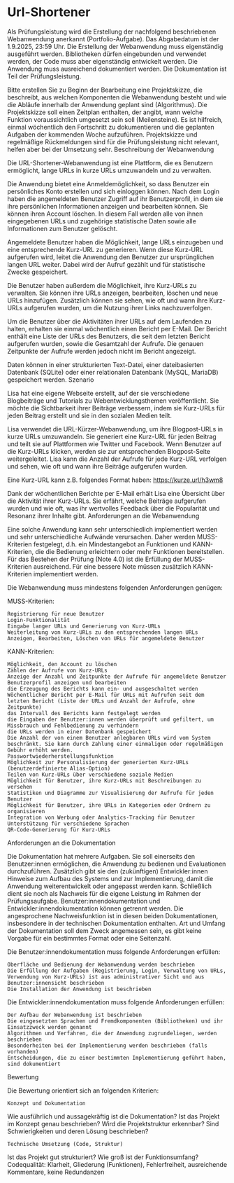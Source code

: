 # Url-Shortener


Als Prüfungsleistung wird die Erstellung der nachfolgend beschriebenen Webanwendung anerkannt (Portfolio-Aufgabe). Das Abgabedatum ist der 1.9.2025, 23:59 Uhr. Die Erstellung der Webanwendung muss eigenständig ausgeführt werden. Bibliotheken dürfen eingebunden und verwendet werden, der Code muss aber eigenständig entwickelt werden. Die Anwendung muss ausreichend dokumentiert werden. Die Dokumentation ist Teil der Prüfungsleistung.

Bitte erstellen Sie zu Beginn der Bearbeitung eine Projektskizze, die beschreibt, aus welchen Komponenten die Webanwendung besteht und wie die Abläufe innerhalb der Anwendung geplant sind (Algorithmus). Die Projektskizze soll einen Zeitplan enthalten, der angibt, wann welche Funktion voraussichtlich umgesetzt sein soll (Meilensteine). Es ist hilfreich, einmal wöchentlich den Fortschritt zu dokumentieren und die geplanten Aufgaben der kommenden Woche aufzuführen. Projektskizze und regelmäßige Rückmeldungen sind für die Prüfungsleistung nicht relevant, helfen aber bei der Umsetzung sehr.
Beschreibung der Webanwendung

Die URL-Shortener-Webanwendung ist eine Plattform, die es Benutzern ermöglicht, lange URLs in kurze URLs umzuwandeln und zu verwalten.

Die Anwendung bietet eine Anmeldemöglichkeit, so dass Benutzer ein persönliches Konto erstellen und sich einloggen können. Nach dem Login haben die angemeldeten Benutzer Zugriff auf ihr Benutzerprofil, in dem sie ihre persönlichen Informationen anzeigen und bearbeiten können. Sie können ihren Account löschen. In diesem Fall werden alle von ihnen eingegebenen URLs und zugehörige statistische Daten sowie alle Informationen zum Benutzer gelöscht.

Angemeldete Benutzer haben die Möglichkeit, lange URLs einzugeben und eine entsprechende Kurz-URL zu generieren. Wenn diese Kurz-URL aufgerufen wird, leitet die Anwendung den Benutzer zur ursprünglichen langen URL weiter. Dabei wird der Aufruf gezählt und für statistische Zwecke gespeichert.

Die Benutzer haben außerdem die Möglichkeit, ihre Kurz-URLs zu verwalten. Sie können ihre URLs anzeigen, bearbeiten, löschen und neue URLs hinzufügen. Zusätzlich können sie sehen, wie oft und wann ihre Kurz-URLs aufgerufen wurden, um die Nutzung ihrer Links nachzuverfolgen.

Um die Benutzer über die Aktivitäten ihrer URLs auf dem Laufenden zu halten, erhalten sie einmal wöchentlich einen Bericht per E-Mail. Der Bericht enthält eine Liste der URLs des Benutzers, die seit dem letzten Bericht aufgerufen wurden, sowie die Gesamtzahl der Aufrufe. Die genauen Zeitpunkte der Aufrufe werden jedoch nicht im Bericht angezeigt.

Daten können in einer strukturierten Text-Datei, einer dateibasierten Datenbank (SQLite) oder einer relationalen Datenbank (MySQL, MariaDB) gespeichert werden.
Szenario

Lisa hat eine eigene Webseite erstellt, auf der sie verschiedene Blogbeiträge und Tutorials zu Webentwicklungsthemen veröffentlicht. Sie möchte die Sichtbarkeit ihrer Beiträge verbessern, indem sie Kurz-URLs für jeden Beitrag erstellt und sie in den sozialen Medien teilt.

Lisa verwendet die URL-Kürzer-Webanwendung, um ihre Blogpost-URLs in kurze URLs umzuwandeln. Sie generiert eine Kurz-URL für jeden Beitrag und teilt sie auf Plattformen wie Twitter und Facebook. Wenn Benutzer auf die Kurz-URLs klicken, werden sie zur entsprechenden Blogpost-Seite weitergeleitet. Lisa kann die Anzahl der Aufrufe für jede Kurz-URL verfolgen und sehen, wie oft und wann ihre Beiträge aufgerufen wurden.

Eine Kurz-URL kann z.B. folgendes Format haben: https://kurze.url/h3wm8

Dank der wöchentlichen Berichte per E-Mail erhält Lisa eine Übersicht über die Aktivität ihrer Kurz-URLs. Sie erfährt, welche Beiträge aufgerufen wurden und wie oft, was ihr wertvolles Feedback über die Popularität und Resonanz ihrer Inhalte gibt.
Anforderungen an die Webanwendung

Eine solche Anwendung kann sehr unterschiedlich implementiert werden und sehr unterschiedliche Aufwände verursachen. Daher werden MUSS-Kriterien festgelegt, d.h. ein Mindestangebot an Funktionen und KANN-Kriterien, die die Bedienung erleichtern oder mehr Funktionen bereitstellen. Für das Bestehen der Prüfung (Note 4.0) ist die Erfüllung der MUSS-Kriterien ausreichend. Für eine bessere Note müssen zusätzlich KANN-Kriterien implementiert werden.

Die Webanwendung muss mindestens folgenden Anforderungen genügen:

MUSS-Kriterien:

    Registrierung für neue Benutzer
    Login-Funktionalität
    Eingabe langer URLs und Generierung von Kurz-URLs
    Weiterleitung von Kurz-URLs zu den entsprechenden langen URLs
    Anzeigen, Bearbeiten, Löschen von URLs für angemeldete Benutzer

KANN-Kriterien:

    Möglichkeit, den Account zu löschen
    Zählen der Aufrufe von Kurz-URLs
    Anzeige der Anzahl und Zeitpunkte der Aufrufe für angemeldete Benutzer
    Benutzerprofil anzeigen und bearbeiten
    die Erzeugung des Berichts kann ein- und ausgeschaltet werden
    Wöchentlicher Bericht per E-Mail für URLs mit Aufrufen seit dem letzten Bericht (Liste der URLs und Anzahl der Aufrufe, ohne Zeitpunkte)
    das Intervall des Berichts kann festgelegt werden
    die Eingaben der Benutzer:innen werden überprüft und gefiltert, um Missbrauch und Fehlbedienung zu verhindern
    die URLs werden in einer Datenbank gespeichert
    Die Anzahl der von einem Benutzer anlegbaren URLs wird vom System beschränkt. Sie kann durch Zahlung einer einmaligen oder regelmäßigen Gebühr erhöht werden.
    Passwortwiederherstellungsfunktion
    Möglichkeit zur Personalisierung der generierten Kurz-URLs (benutzerdefinierte Alias-Option)
    Teilen von Kurz-URLs über verschiedene soziale Medien
    Möglichkeit für Benutzer, ihre Kurz-URLs mit Beschreibungen zu versehen
    Statistiken und Diagramme zur Visualisierung der Aufrufe für jeden Benutzer
    Möglichkeit für Benutzer, ihre URLs in Kategorien oder Ordnern zu organisieren
    Integration von Werbung oder Analytics-Tracking für Benutzer
    Unterstützung für verschiedene Sprachen
    QR-Code-Generierung für Kurz-URLs

Anforderungen an die Dokumentation

Die Dokumentation hat mehrere Aufgaben. Sie soll einerseits den Benutzer:innen ermöglichen, die Anwendung zu bedienen und Evaluationen durchzuführen. Zusätzlich gibt sie den (zukünftigen) Entwickler:innen Hinweise zum Aufbau des Systems und zur Implementierung, damit die Anwendung weiterentwickelt oder angepasst werden kann. Schließlich dient sie noch als Nachweis für die eigene Leistung im Rahmen der Prüfungsaufgabe. Benutzer:innendokumentation und Entwickler:innendokumentation können getrennt werden. Die angesprochene Nachweisfunktion ist in diesen beiden Dokumentationen, insbesondere in der technischen Dokumentation enthalten. Art und Umfang der Dokumentation soll dem Zweck angemessen sein, es gibt keine Vorgabe für ein bestimmtes Format oder eine Seitenzahl.

Die Benutzer:innendokumentation muss folgende Anforderungen erfüllen:

    Oberfläche und Bedienung der Webanwendung werden beschrieben
    Die Erfüllung der Aufgaben (Registrierung, Login, Verwaltung von URLs, Verwendung von Kurz-URLs) ist aus administrativer Sicht und aus Benutzer:innensicht beschrieben
    Die Installation der Anwendung ist beschrieben

Die Entwickler:innendokumentation muss folgende Anforderungen erfüllen:

    Der Aufbau der Webanwendung ist beschrieben
    Die eingesetzten Sprachen und Fremdkomponenten (Bibliotheken) und ihr Einsatzzweck werden genannt
    Algorithmen und Verfahren, die der Anwendung zugrundeliegen, werden beschrieben
    Besonderheiten bei der Implementierung werden beschrieben (falls vorhanden)
    Entscheidungen, die zu einer bestimmten Implementierung geführt haben, sind dokumentiert

Bewertung

Die Bewertung orientiert sich an folgenden Kriterien:

    Konzept und Dokumentation

Wie ausführlich und aussagekräftig ist die Dokumentation? Ist das Projekt im Konzept genau beschrieben? Wird die Projektstruktur erkennbar? Sind Schwierigkeiten und deren Lösung beschrieben?

    Technische Umsetzung (Code, Struktur)

Ist das Projekt gut strukturiert? Wie groß ist der Funktionsumfang?
Codequalität: Klarheit, Gliederung (Funktionen), Fehlerfreiheit, ausreichende Kommentare, keine Redundanzen
